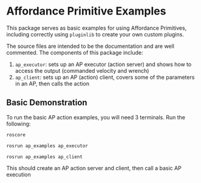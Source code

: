 # Affordance Primitive Examples

This package serves as basic examples for using Affordance Primitives, including correctly using `pluginlib` to create your own custom plugins.

The source files are intended to be the documentation and are well commented. The components of this package include:
  1. `ap_executor`: sets up an AP executor (action server) and shows how to access the output (commanded velocity and wrench)
  2. `ap_client`: sets up an AP (action) client, covers some of the parameters in an AP, then calls the action

## Basic Demonstration
To run the basic AP action examples, you will need 3 terminals. Run the following:

```sh
roscore
```
```sh
rosrun ap_examples ap_executor
```
```sh
rosrun ap_examples ap_client
```

This should create an AP action server and client, then call a basic AP execution

